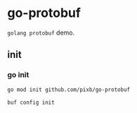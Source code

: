 # go-protobuf

`golang protobuf` demo.

## init

### go init

```bash
go mod init github.com/pixb/go-protobuf
```

```bash
buf config init
```
